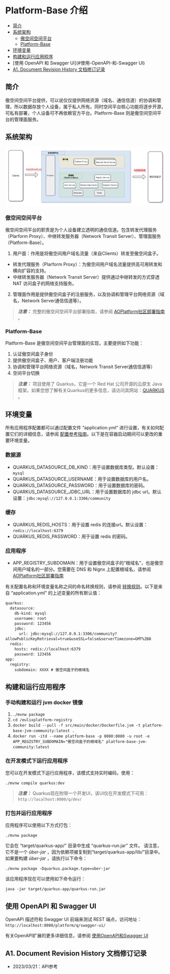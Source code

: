 # Platform-Base 介绍

- [简介](#简介)
- [系统架构](#系统架构)
    - [傲空间空间平台](#傲空间空间平台)
    - [Platform-Base](#platform-base)
- [环境变量](#环境变量)
- [构建和运行应用程序](#构建和运行应用程序)
- [使用 OpenAPI 和 Swagger UI](#使用-OpenAPI-和-Swagger UI)
- [A1. Document Revision History 文档修订记录](#a1.-document-revision-history-文档修订记录)

## 简介

傲空间空间平台提供，可以说仅仅提供网络资源（域名、通信信道）的协调和管理，所以数据存放个人设备，属于私人所有。同时空间平台核心功能将逐步开源，可私有部署，个人设备可不再依赖官方平台。Platform-Base 则是傲空间空间平台的管理面服务。

## 系统架构

![空间平台&Platform-Base架构.png](docs/zn/asserts/空间平台&Platform-Base架构.png)

### 傲空间空间平台

傲空间空间平台的职责是为个人设备建立透明的通信信道。包含转发代理服务（Plarform Proxy）、中继转发服务器（Network Transit Server）、管理面服务（Platform-Base）。

1. 用户面：作用是将傲空间用户域名流量（来自Clients）转发至傲空间盒子。
- 转发代理服务（Plarform Proxy）：为傲空间用户域名流量提供高可用转发和横向扩容的支持。
- 中继转发服务器（Network Transit Server）提供通过中继转发的方式穿透 NAT 访问盒子的网络支持服务。 
2. 管理面作用是提供傲空间盒子的注册服务，以及协调和管理平台网络资源（域名，Network Server通信信道等）。

> **_注意：_** 完整的傲空间空间平台部署指南，请参阅 [AOPlatform社区部署指南](https://ao.space/open/documentation/104002) 。

### Platform-Base

Platform-Base 是傲空间空间平台管理面的实现，主要提供如下功能：

1. 认证傲空间盒子身份
2. 提供傲空间盒子、用户、客户端注册功能
3. 协调和管理平台网络资源（域名，Network Transit Server通信信道等）
4. 空间平台切换

> **_注意：_** 项目使用了 Quarkus，它是一个 Red Hat 公司开源的云原生 Java 框架。如果您想了解有关Quarkus的更多信息，请访问其网站：[QUARKUS](https://quarkus.io/) 。

## 环境变量

所有应用程序配置都可以通过配置文件 “application.yml“ 进行设置，有关如何配置它们的详细信息，请参阅 [配置参考指南](https://quarkus.io/guides/config-reference )。以下是在容器启动期间可以更改的重要环境变量。

### 数据源
- QUARKUS_DATASOURCE_DB_KIND：用于设置数据库类型。默认设置：`mysql`
- QUARKUS_DATASOURCE_USERNAME：用于设置数据库的用户名。
- QUARKUS_DATASOURCE_PASSWORD：用于设置数据库的密码。
- QUARKUS_DATASOURCE_JDBC_URL：用于设置数据库的 jdbc url。默认设置：`jdbc:mysql://127.0.0.1:3306/community`

### 缓存
- QUARKUS_REDIS_HOSTS：用于设置 redis 的连接url。默认设置：`redis://localhost:6379`
- QUARKUS_REDIS_PASSWORD：用于设置 redis 的密码。

### 应用程序
- APP_REGISTRY_SUBDOMAIN：用于设置傲空间盒子的“根域名”，也是傲空间用户域名的一部分。您需要在 DNS 和 Nignx 上配置根域名，请参阅 [AOPlatform社区部署指南](https://ao.space/open/documentation/104002)

有关配置名称和环境变量名称之间的命名转换规则，请参阅 [转换规则](https://github.com/eclipse/microprofile-config/blob/master/spec/src/main/asciidoc/configsources.asciidoc#default-configsources )。以下是来自 “application.yml” 的上述变量的所有默认值：

```默认配置
quarkus:
  datasource:
    db-kind: mysql
    username: root
    password: 123456
    jdbc:
      url: jdbc:mysql://127.0.0.1:3306/community?allowPublicKeyRetrieval=true&useSSL=false&serverTimezone=GMT%2B8
  redis:
    hosts: redis://localhost:6379
    password: 123456
app:
  registry:
    subdomain: XXXX # 傲空间盒子的根域名
```

## 构建和运行应用程序

### 手动构建和运行 jvm docker 镜像

1. `./mvnw package`
2. `cd /eulixplatform-registry`
3. `docker build --pull -f src/main/docker/Dockerfile.jvm -t platform-base-jvm-community:latest .`
4. `docker run -itd --name platform-base -p 8080:8080 -u root -e APP_REGISTRY_SUBDOMAIN="傲空间盒子的根域名" platform-base-jvm-community:latest`

### 在开发模式下运行应用程序

您可以在开发模式下运行应用程序，该模式支持实时编码，使用：

```mvnw命令
./mvnw compile quarkus:dev
```

> **_注意：_** Quarkus现在附带一个开发UI，该UI仅在开发模式下可用：`http://localhost:8080/q/dev/`

### 打包并运行应用程序

应用程序可以使用以下方式打包：

```mvnw命令
./mvnw package
```

它会在 “target/quarkus-app/” 目录中生成 “quarkus-run.jar” 文件。 请注意，它不是一个 _über-jar_ ，因为依赖项被复制到“target/quarkus-app/lib/”目录中。 如果要构建 _über-jar_ ，请执行以下命令：

```mvnw命令
./mvnw package -Dquarkus.package.type=uber-jar
```

该应用程序现在可以使用如下命令运行：

```java命令
java -jar target/quarkus-app/quarkus-run.jar
```

## 使用 OpenAPI 和 Swagger UI

OpenAPI 描述符和 Swagger UI 前端来测试 REST 端点，访问地址：`http://localhost:8080/platform/q/swagger-ui/`

有关OpenAPI扩展的更多详细信息，请参阅 [使用OpenAPI和Swagger UI](https://quarkus.io/guides/openapi-swaggerui)

## A1. Document Revision History 文档修订记录

- 2023/03/21：API参考